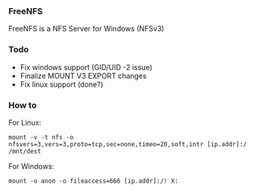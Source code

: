 ### FreeNFS
FreeNFS is a NFS Server for Windows (NFSv3)

### Todo
- Fix windows support (GID/UID -2 issue)
- Finalize MOUNT V3 EXPORT changes
- Fix linux support (done?)

### How to
For Linux:
```
mount -v -t nfs -o nfsvers=3,vers=3,proto=tcp,sec=none,timeo=20,soft,intr [ip.addr]:/ /mnt/dest
```
For Windows:
```
mount -o anon -o fileaccess=666 [ip.addr]:/! X:
```
